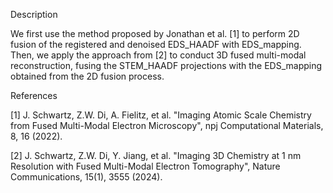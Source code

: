 Description

We first use the method proposed by Jonathan et al. [1] to perform 2D fusion of the registered and denoised EDS_HAADF with EDS_mapping. Then, we apply the approach from [2] to conduct 3D fused multi-modal reconstruction, fusing the STEM_HAADF projections with the EDS_mapping obtained from the 2D fusion process.

References

[1] J. Schwartz, Z.W. Di, A. Fielitz, et al. "Imaging Atomic Scale Chemistry from Fused Multi-Modal Electron Microscopy", npj Computational Materials, 8, 16 (2022).

[2] J. Schwartz, Z.W. Di, Y. Jiang, et al. "Imaging 3D Chemistry at 1 nm Resolution with Fused Multi-Modal Electron Tomography", Nature Communications, 15(1), 3555 (2024).
